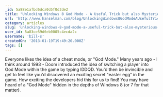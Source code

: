 ```yaml
---
_id: 5a88e1afbd6dca0d5f0d2de2
title: "Unlocking Windows 8 God Mode - A Useful Trick but also Mysterious Nonsense"
url: 'http://www.hanselman.com/blog/UnlockingWindows8GodModeAUsefulTrickButAlsoMysteriousNonsense.aspx'
category: articles
slug: 'unlocking-windows-8-god-mode-a-useful-trick-but-also-mysterious-nonsense'
user_id: 5a83ce59d6eb0005c4ecda2c
username: 'bill-s'
createdOn: '2013-01-19T19:49:20.000Z'
tags: []
---
```


Everyone likes the idea of a cheat mode, or "God Mode." Many years ago - I think around 1993 - Doom introduced the idea of switching a player into God Mode within the game by typing IDDQD. You'd then be invincible and get to feel like you'd discovered an exciting secret "easter egg" in the game. How exciting the developers hid this for us to find! You may have heard of a "God Mode" hidden in the depths of Windows 8 (or 7 for that matter).
